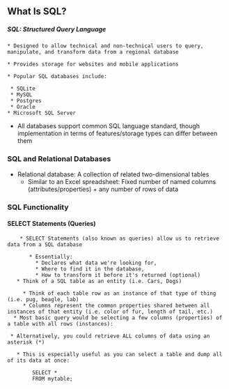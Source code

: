 ## What Is SQL?
##### SQL: Structured Query Language

    * Designed to allow technical and non-technical users to query, manipulate, and transform data from a regional database

    * Provides storage for websites and mobile applications

    * Popular SQL databases include:

     * SQLite
     * MySQL
     * Postgres
     * Oracle
    * Microsoft SQL Server
   * All databases support common SQL language standard, though implementation in terms of features/storage types can differ between them

### SQL and Relational Databases
 * Relational database: A collection of related two-dimensional tables
    * Similar to an Excel spreadsheet: Fixed number of named columns (attributes/properties) + any number of rows of data
### SQL Functionality
   #### SELECT Statements (Queries)
        * SELECT Statements (also known as queries) allow us to retrieve data from a SQL database

           * Essentially:
             * Declares what data we're looking for,
             * Where to find it in the database,
             * How to transform it before it's returned (optional)
       * Think of a SQL table as an entity (i.e. Cars, Dogs)

         * Think of each table row as an instance of that type of thing (i.e. pug, beagle, lab)
         * Columns represent the common properties shared between all instances of that entity (i.e. color of fur, length of tail, etc.)
      * Most basic query would be selecting a few columns (properties) of a table with all rows (instances):

     * Alternatively, you could retrieve ALL columns of data using an asterisk (*)

       * This is especially useful as you can select a table and dump all of its data at once:

            SELECT *
            FROM mytable;
